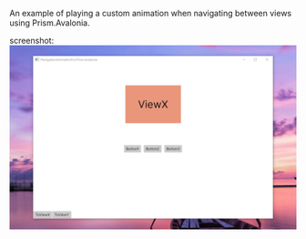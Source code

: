 An example of playing a custom animation when navigating between views using Prism.Avalonia.

screenshot:
![image](https://github.com/xiejiang2014/NavigationAnimationForPrism.Avalonia/blob/main/screenshot.gif)


